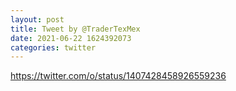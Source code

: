 ```yaml
--- 
layout: post 
title: Tweet by @TraderTexMex 
date: 2021-06-22 1624392073 
categories: twitter 
--- 
```

https://twitter.com/o/status/1407428458926559236